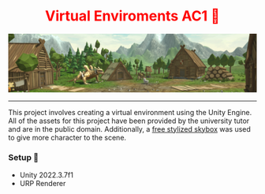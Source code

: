<h1 align="center" style="color : red">Virtual Enviroments AC1 🌌</h1>

![](https://github.com/vitor-a14/ac1-virtual-enviroments/blob/main/readme-banner.png)

---

This project involves creating a virtual environment using the Unity Engine. All of the assets for this project have been provided by the university tutor and are in the public domain. 
Additionally, a <a href="https://assetstore.unity.com/packages/2d/textures-materials/sky/free-stylized-skybox-212257">free stylized skybox</a> was used to give more character to the scene.

### Setup 🔧
- Unity 2022.3.7f1
- URP Renderer
